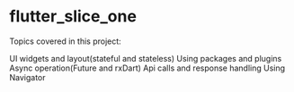 # flutter_slice_one

Topics covered in this project:

UI widgets and layout(stateful and stateless)
Using packages and plugins
Async operation(Future and rxDart)
Api calls and response handling
Using Navigator
